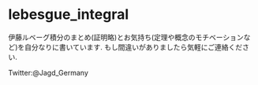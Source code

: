 # lebesgue_integral

伊藤ルベーグ積分のまとめ(証明略)とお気持ち(定理や概念のモチベーションなど)を自分なりに書いています. 
もし間違いがありましたら気軽にご連絡ください. 

Twitter:@Jagd_Germany
